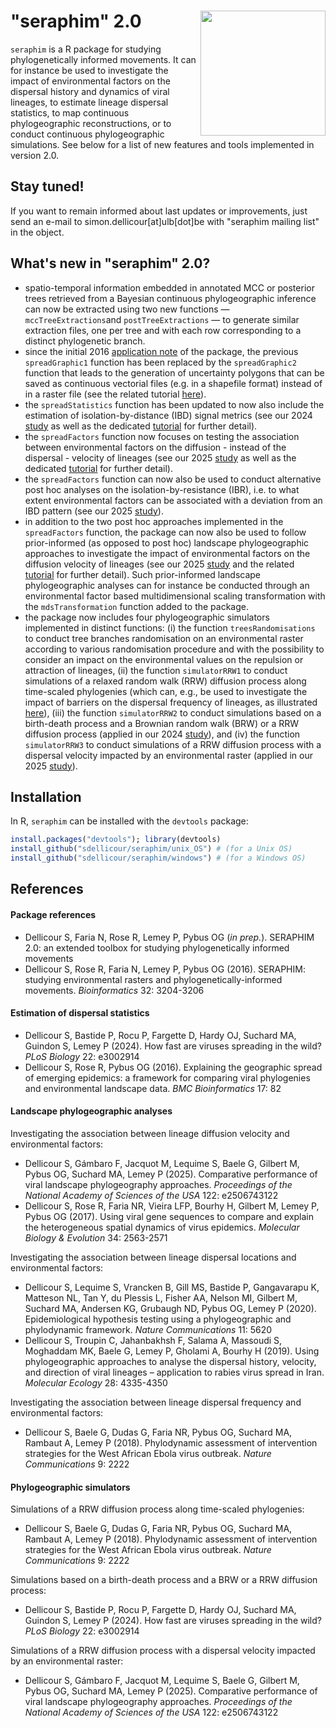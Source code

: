 "seraphim" 2.0 <img src="unix_OS/man/logo_seraphim.png" align="right" alt="" width="200" />
===============

`seraphim` is a R package for studying phylogenetically informed movements. It can for instance be used to investigate the impact of environmental factors on the dispersal history and dynamics of viral lineages, to estimate lineage dispersal statistics, to map continuous phylogeographic reconstructions, or to conduct continuous phylogeographic simulations. See below for a list of new features and tools implemented in version 2.0.

## Stay tuned!
If you want to remain informed about last updates or improvements, just send an e-mail to simon.dellicour[at]ulb[dot]be with "seraphim mailing list" in the object.

## What's new in "seraphim" 2.0?
* spatio-temporal information embedded in annotated MCC or posterior trees retrieved from a Bayesian continuous phylogeographic inference can now be extracted using two new functions — `mccTreeExtractions`and `postTreeExtractions` — to generate similar extraction files, one per tree and with each row corresponding to a distinct phylogenetic branch.
* since the initial 2016 [application note](https://academic.oup.com/bioinformatics/article/32/20/3204/2196575?login=true) of the package, the previous `spreadGraphic1` function has been replaced by the `spreadGraphic2` function that leads to the generation of uncertainty polygons that can be saved as continuous vectorial files (e.g. in a shapefile format) instead of in a raster file (see the related tutorial [here](https://github.com/sdellicour/seraphim/blob/master/tutorials/plotting_the_dispersal_history.pdf)).
* the `spreadStatistics` function has been updated to now also include the estimation of isolation-by-distance (IBD) signal metrics (see our 2024 [study](https://journals.plos.org/plosbiology/article?id=10.1371/journal.pbio.3002914) as well as the dedicated [tutorial](https://github.com/sdellicour/seraphim/blob/master/tutorials/estimating_dispersal_statistics.pdf) for further detail).
* the `spreadFactors` function now focuses on testing the association between environmental factors on the diffusion - instead of the dispersal - velocity of lineages (see our 2025 [study](https://www.pnas.org/doi/10.1073/pnas.2506743122) as well as the dedicated [tutorial](https://github.com/sdellicour/seraphim/blob/master/tutorials/impact_on_diffusion_velocity.pdf) for further detail).
* the `spreadFactors` function can now also be used to conduct alternative post hoc analyses on the isolation-by-resistance (IBR), i.e. to what extent environmental factors can be associated with a deviation from an IBD pattern (see our 2025 [study](https://www.pnas.org/doi/10.1073/pnas.2506743122)).
* in addition to the two post hoc approaches implemented in the `spreadFactors` function, the package can now also be used to follow prior-informed (as opposed to post hoc) landscape phylogeographic approaches to investigate the impact of environmental factors on the diffusion velocity of lineages (see our 2025 [study](https://www.pnas.org/doi/10.1073/pnas.2506743122) and the related [tutorial](https://github.com/sdellicour/seraphim/blob/master/tutorials/MDS_cartogram_transformation.pdf) for further detail). Such prior-informed landscape phylogeographic analyses can for instance be conducted through an environmental factor based multidimensional scaling transformation with the `mdsTransformation` function added to the package.
* the package now includes four phylogeographic simulators implemented in distinct functions: (i) the function `treesRandomisations` to conduct tree branches randomisation on an environmental raster according to various randomisation procedure and with the possibility to consider an impact on the environmental values on the repulsion or attraction of lineages, (ii) the function `simulatorRRW1` to conduct simulations of a relaxed random walk (RRW) diffusion process along time-scaled phylogenies (which can, e.g., be used to investigate the impact of barriers on the dispersal frequency of lineages, as illustrated [here](https://www.nature.com/articles/s41467-018-03763-2)), (iii) the function `simulatorRRW2` to conduct simulations based on a birth-death process and a Brownian random walk (BRW) or a RRW diffusion process (applied in our 2024 [study](https://journals.plos.org/plosbiology/article?id=10.1371/journal.pbio.3002914)), and (iv) the function `simulatorRRW3` to conduct simulations of a RRW diffusion process with a dispersal velocity impacted by an environmental raster (applied in our 2025 [study](https://www.pnas.org/doi/10.1073/pnas.2506743122)).

## Installation
In R, `seraphim` can be installed with the `devtools` package:
```R
install.packages("devtools"); library(devtools)
install_github("sdellicour/seraphim/unix_OS") # (for a Unix OS)
install_github("sdellicour/seraphim/windows") # (for a Windows OS)
```

## References
#### Package references
* Dellicour S, Faria N, Rose R, Lemey P, Pybus OG (_in prep._). SERAPHIM 2.0: an extended toolbox for studying phylogenetically informed movements
* Dellicour S, Rose R, Faria N, Lemey P, Pybus OG (2016). SERAPHIM: studying environmental rasters and phylogenetically-informed movements. _Bioinformatics_ 32: 3204-3206

#### Estimation of dispersal statistics
* Dellicour S, Bastide P, Rocu P, Fargette D, Hardy OJ, Suchard MA, Guindon S, Lemey P (2024). How fast are viruses spreading in the wild? _PLoS Biology_ 22: e3002914
* Dellicour S, Rose R, Pybus OG (2016). Explaining the geographic spread of emerging epidemics: a framework for comparing viral phylogenies and environmental landscape data. _BMC Bioinformatics_ 17: 82

#### Landscape phylogeographic analyses
Investigating the association between lineage diffusion velocity and environmental factors:
* Dellicour S, Gámbaro F, Jacquot M, Lequime S, Baele G, Gilbert M, Pybus OG, Suchard MA, Lemey P (2025). Comparative performance of viral landscape phylogeography approaches. _Proceedings of the National Academy of Sciences of the USA_ 122: e2506743122
* Dellicour S, Rose R, Faria NR, Vieira LFP, Bourhy H, Gilbert M, Lemey P, Pybus OG (2017). Using viral gene sequences to compare and explain the heterogeneous spatial dynamics of virus epidemics. _Molecular Biology & Evolution_ 34: 2563-2571

Investigating the association between lineage dispersal locations and environmental factors:
* Dellicour S, Lequime S, Vrancken B, Gill MS, Bastide P, Gangavarapu K, Matteson NL, Tan Y, du Plessis L, Fisher AA, Nelson MI, Gilbert M, Suchard MA, Andersen KG, Grubaugh ND, Pybus OG, Lemey P (2020). Epidemiological hypothesis testing using a phylogeographic and phylodynamic framework. _Nature Communications_ 11: 5620
* Dellicour S, Troupin C, Jahanbakhsh F, Salama A, Massoudi S, Moghaddam MK, Baele G, Lemey P, Gholami A, Bourhy H (2019). Using phylogeographic approaches to analyse the dispersal history, velocity, and direction of viral lineages – application to rabies virus spread in Iran. _Molecular Ecology_ 28: 4335-4350

Investigating the association between lineage dispersal frequency and environmental factors:
* Dellicour S, Baele G, Dudas G, Faria NR, Pybus OG, Suchard MA, Rambaut A, Lemey P (2018). Phylodynamic assessment of intervention strategies for the West African Ebola virus outbreak. _Nature Communications_ 9: 2222

#### Phylogeographic simulators
Simulations of a RRW diffusion process along time-scaled phylogenies:
* Dellicour S, Baele G, Dudas G, Faria NR, Pybus OG, Suchard MA, Rambaut A, Lemey P (2018). Phylodynamic assessment of intervention strategies for the West African Ebola virus outbreak. _Nature Communications_ 9: 2222

Simulations based on a birth-death process and a BRW or a RRW diffusion process:
* Dellicour S, Bastide P, Rocu P, Fargette D, Hardy OJ, Suchard MA, Guindon S, Lemey P (2024). How fast are viruses spreading in the wild? _PLoS Biology_ 22: e3002914

Simulations of a RRW diffusion process with a dispersal velocity impacted by an environmental raster:
* Dellicour S, Gámbaro F, Jacquot M, Lequime S, Baele G, Gilbert M, Pybus OG, Suchard MA, Lemey P (2025). Comparative performance of viral landscape phylogeography approaches. _Proceedings of the National Academy of Sciences of the USA_ 122: e2506743122

